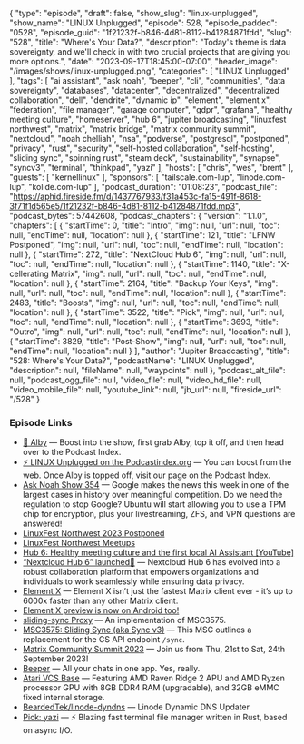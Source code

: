 {
  "type": "episode",
  "draft": false,
  "show_slug": "linux-unplugged",
  "show_name": "LINUX Unplugged",
  "episode": 528,
  "episode_padded": "0528",
  "episode_guid": "1f21232f-b846-4d81-8112-b41284871fdd",
  "slug": "528",
  "title": "Where's Your Data?",
  "description": "Today's theme is data sovereignty, and we'll check in with two crucial projects that are giving you more options.",
  "date": "2023-09-17T18:45:00-07:00",
  "header_image": "/images/shows/linux-unplugged.png",
  "categories": [
    "LINUX Unplugged"
  ],
  "tags": [
    "ai assistant",
    "ask noah",
    "beeper",
    "cli",
    "communities",
    "data sovereignty",
    "databases",
    "datacenter",
    "decentralized",
    "decentralized collaboration",
    "dell",
    "dendrite",
    "dynamic ip",
    "element",
    "element x",
    "federation",
    "file manager",
    "garage computer",
    "gdpr",
    "grafana",
    "healthy meeting culture",
    "homeserver",
    "hub 6",
    "jupiter broadcasting",
    "linuxfest northwest",
    "matrix",
    "matrix bridge",
    "matrix community summit",
    "nextcloud",
    "noah chelliah",
    "nsa",
    "podverse",
    "postgresql",
    "postponed",
    "privacy",
    "rust",
    "security",
    "self-hosted collaboration",
    "self-hosting",
    "sliding sync",
    "spinning rust",
    "steam deck",
    "sustainability",
    "synapse",
    "syncv3",
    "terminal",
    "thinkpad",
    "yazi"
  ],
  "hosts": [
    "chris",
    "wes",
    "brent"
  ],
  "guests": [
    "kernellinux"
  ],
  "sponsors": [
    "tailscale.com-lup",
    "linode.com-lup",
    "kolide.com-lup"
  ],
  "podcast_duration": "01:08:23",
  "podcast_file": "https://aphid.fireside.fm/d/1437767933/f31a453c-fa15-491f-8618-3f71f1d565e5/1f21232f-b846-4d81-8112-b41284871fdd.mp3",
  "podcast_bytes": 57442608,
  "podcast_chapters": {
    "version": "1.1.0",
    "chapters": [
      {
        "startTime": 0,
        "title": "Intro",
        "img": null,
        "url": null,
        "toc": null,
        "endTime": null,
        "location": null
      },
      {
        "startTime": 121,
        "title": "LFNW Postponed",
        "img": null,
        "url": null,
        "toc": null,
        "endTime": null,
        "location": null
      },
      {
        "startTime": 272,
        "title": "NextCloud Hub 6",
        "img": null,
        "url": null,
        "toc": null,
        "endTime": null,
        "location": null
      },
      {
        "startTime": 1140,
        "title": "X-cellerating Matrix",
        "img": null,
        "url": null,
        "toc": null,
        "endTime": null,
        "location": null
      },
      {
        "startTime": 2164,
        "title": "Backup Your Keys",
        "img": null,
        "url": null,
        "toc": null,
        "endTime": null,
        "location": null
      },
      {
        "startTime": 2483,
        "title": "Boosts",
        "img": null,
        "url": null,
        "toc": null,
        "endTime": null,
        "location": null
      },
      {
        "startTime": 3522,
        "title": "Pick",
        "img": null,
        "url": null,
        "toc": null,
        "endTime": null,
        "location": null
      },
      {
        "startTime": 3693,
        "title": "Outro",
        "img": null,
        "url": null,
        "toc": null,
        "endTime": null,
        "location": null
      },
      {
        "startTime": 3829,
        "title": "Post-Show",
        "img": null,
        "url": null,
        "toc": null,
        "endTime": null,
        "location": null
      }
    ],
    "author": "Jupiter Broadcasting",
    "title": "528: Where's Your Data?",
    "podcastName": "LINUX Unplugged",
    "description": null,
    "fileName": null,
    "waypoints": null
  },
  "podcast_alt_file": null,
  "podcast_ogg_file": null,
  "video_file": null,
  "video_hd_file": null,
  "video_mobile_file": null,
  "youtube_link": null,
  "jb_url": null,
  "fireside_url": "/528"
}


### Episode Links

  * [🎉 Alby](https://getalby.com/ "🎉 Alby") — Boost into the show, first grab Alby, top it off, and then head over to the Podcast Index.
  * [⚡️ LINUX Unplugged on the Podcastindex.org](https://podcastindex.org/podcast/575694 "⚡️ LINUX Unplugged on the Podcastindex.org") — You can boost from the web. Once Alby is topped off, visit our page on the Podcast Index.
  * [Ask Noah Show 354](https://podcast.asknoahshow.com/354 "Ask Noah Show 354") — Google makes the news this week in one of the largest cases in history over meaningful competition. Do we need the regulation to stop Google? Ubuntu will start allowing you to use a TPM chip for encryption, plus your livestreaming, ZFS, and VPN questions are answered!
  * [LinuxFest Northwest 2023 Postponed](https://discuss.lfnw.org/t/linuxfest-northwest-2023-postponed/673 "LinuxFest Northwest 2023 Postponed")
  * [LinuxFest Northwest Meetups](https://www.meetup.com/linuxfestnorthwest/ "LinuxFest Northwest Meetups")
  * [Hub 6: Healthy meeting culture and the first local AI Assistant [YouTube]](https://www.youtube.com/watch?v=iSEMxWB-lIA "Hub 6: Healthy meeting culture and the first local AI Assistant \[YouTube\]")
  * [“Nextcloud Hub 6” launched🚀](https://adityagi02.medium.com/nextcloud-hub-6-is-launched-66ced8d11aa0 "“Nextcloud Hub 6” launched🚀") — Nextcloud Hub 6 has evolved into a robust collaboration platform that empowers organizations and individuals to work seamlessly while ensuring data privacy.
  * [Element X](https://element.io/blog/element-x-experience-the-future-of-element/ "Element X") — Element X isn’t just the fastest Matrix client ever - it’s up to 6000x faster than any other Matrix client.
  * [Element X preview is now on Android too!](https://element.io/blog/element-x-android-preview/ "Element X preview is now on Android too!")
  * [sliding-sync Proxy](https://github.com/matrix-org/sliding-sync "sliding-sync Proxy") — An implementation of MSC3575.
  * [MSC3575: Sliding Sync (aka Sync v3)](https://github.com/matrix-org/matrix-spec-proposals/blob/kegan/sync-v3/proposals/3575-sync.md "MSC3575: Sliding Sync \(aka Sync v3\)") — This MSC outlines a replacement for the CS API endpoint `/sync`.
  * [Matrix Community Summit 2023](https://summit2023.matrixmeetup.de/conference/ "Matrix Community Summit 2023") — Join us from Thu, 21st to Sat, 24th September 2023!
  * [Beeper](https://www.beeper.com/ "Beeper") — All your chats in one app. Yes, really.
  * [Atari VCS Base](https://atari.com/products/atari-vcs-base "Atari VCS Base") — Featuring AMD Raven Ridge 2 APU and AMD Ryzen processor GPU with 8GB DDR4 RAM (upgradable), and 32GB eMMC fixed internal storage.
  * [BeardedTek/linode-dyndns](https://github.com/BeardedTek/linode-dyndns "BeardedTek/linode-dyndns") — Linode Dynamic DNS Updater
  * [Pick: yazi](https://github.com/sxyazi/yazi "Pick: yazi") — ⚡️ Blazing fast terminal file manager written in Rust, based on async I/O.


